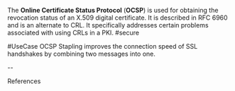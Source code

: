 The **Online Certificate Status Protocol** (**OCSP**) is used for obtaining the revocation status of an X.509 digital certificate. It is described in RFC 6960 and is an alternate to CRL. It specifically addresses certain problems associated with using CRLs in a PKI. #secure 

#UseCase OCSP Stapling improves the connection speed of SSL handshakes by combining two messages into one.


--

References